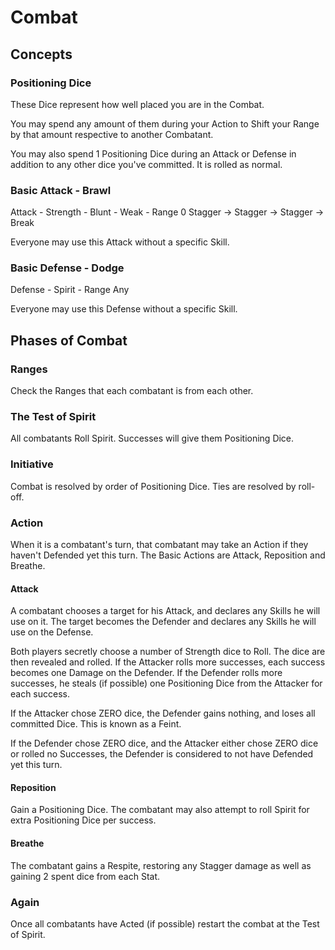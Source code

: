 # Combat

## Concepts

### Positioning Dice

These Dice represent how well placed you are in the Combat.

You may spend any amount of them during your Action to Shift your Range by that amount respective to another Combatant.

You may also spend 1 Positioning Dice during an Attack or Defense in addition to any other dice you've committed. It is rolled as normal.

### Basic Attack - Brawl

Attack - Strength - Blunt - Weak - Range 0
Stagger -> Stagger -> Stagger -> Break

Everyone may use this Attack without a specific Skill.

### Basic Defense - Dodge

Defense - Spirit - Range Any

Everyone may use this Defense without a specific Skill.

## Phases of Combat

### Ranges

Check the Ranges that each combatant is from each other.

### The Test of Spirit

All combatants Roll Spirit. Successes will give them Positioning Dice.

### Initiative

Combat is resolved by order of Positioning Dice. Ties are resolved by roll-off.

### Action

When it is a combatant's turn, that combatant may take an Action if they haven't Defended yet this turn.
The Basic Actions are Attack, Reposition and Breathe.

#### Attack

A combatant chooses a target for his Attack, and declares any Skills he will use on it.
The target becomes the Defender and declares any Skills he will use on the Defense.

Both players secretly choose a number of Strength dice to Roll.
The dice are then revealed and rolled.
If the Attacker rolls more successes, each success becomes one Damage on the Defender.
If the Defender rolls more successes, he steals (if possible) one Positioning Dice from the Attacker for each success.

If the Attacker chose ZERO dice, the Defender gains nothing, and loses all committed Dice.
This is known as a Feint.

If the Defender chose ZERO dice, and the Attacker either chose ZERO dice or rolled no Successes, the Defender is considered to not have Defended yet this turn.

#### Reposition

Gain a Positioning Dice. The combatant may also attempt to roll Spirit for extra Positioning Dice per success.

#### Breathe

The combatant gains a Respite, restoring any Stagger damage as well as gaining 2 spent dice from each Stat.

### Again

Once all combatants have Acted (if possible) restart the combat at the Test of Spirit.
